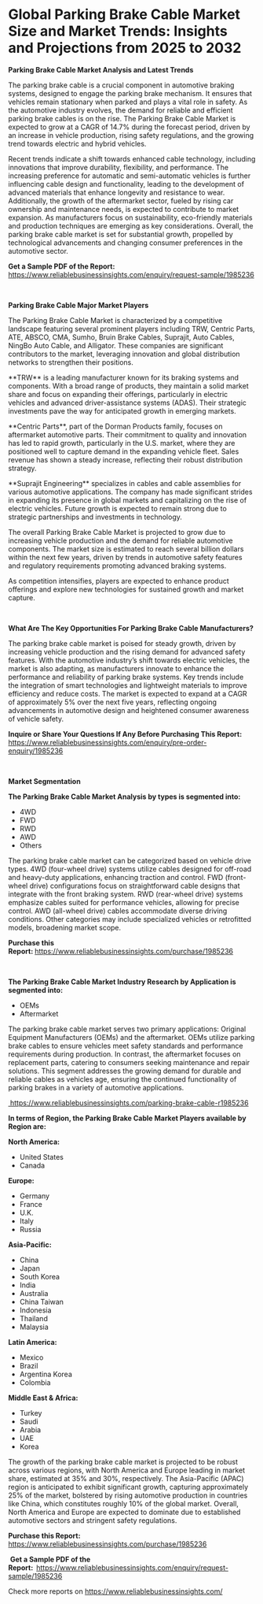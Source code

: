 <p><h1>Global Parking Brake Cable Market Size and Market Trends: Insights and Projections from 2025 to 2032</h1></p><p><strong>Parking Brake Cable Market Analysis and Latest Trends</strong></p>
<p><p>The parking brake cable is a crucial component in automotive braking systems, designed to engage the parking brake mechanism. It ensures that vehicles remain stationary when parked and plays a vital role in safety. As the automotive industry evolves, the demand for reliable and efficient parking brake cables is on the rise. The Parking Brake Cable Market is expected to grow at a CAGR of 14.7% during the forecast period, driven by an increase in vehicle production, rising safety regulations, and the growing trend towards electric and hybrid vehicles.</p><p>Recent trends indicate a shift towards enhanced cable technology, including innovations that improve durability, flexibility, and performance. The increasing preference for automatic and semi-automatic vehicles is further influencing cable design and functionality, leading to the development of advanced materials that enhance longevity and resistance to wear. Additionally, the growth of the aftermarket sector, fueled by rising car ownership and maintenance needs, is expected to contribute to market expansion. As manufacturers focus on sustainability, eco-friendly materials and production techniques are emerging as key considerations. Overall, the parking brake cable market is set for substantial growth, propelled by technological advancements and changing consumer preferences in the automotive sector.</p></p>
<p><strong>Get a Sample PDF of the Report:&nbsp;</strong> <a href="https://www.reliablebusinessinsights.com/enquiry/request-sample/1985236?utm_campaign=2752&utm_medium=2&utm_source=Github&utm_content=ia&utm_term=30032025&utm_id=parking-brake-cable">https://www.reliablebusinessinsights.com/enquiry/request-sample/1985236</a></p>
<p>&nbsp;</p>
<p><strong>Parking Brake Cable Major Market Players</strong></p>
<p><p>The Parking Brake Cable Market is characterized by a competitive landscape featuring several prominent players including TRW, Centric Parts, ATE, ABSCO, CMA, Sumho, Bruin Brake Cables, Suprajit, Auto Cables, NingBo Auto Cable, and Alligator. These companies are significant contributors to the market, leveraging innovation and global distribution networks to strengthen their positions.</p><p>**TRW** is a leading manufacturer known for its braking systems and components. With a broad range of products, they maintain a solid market share and focus on expanding their offerings, particularly in electric vehicles and advanced driver-assistance systems (ADAS). Their strategic investments pave the way for anticipated growth in emerging markets.</p><p>**Centric Parts**, part of the Dorman Products family, focuses on aftermarket automotive parts. Their commitment to quality and innovation has led to rapid growth, particularly in the U.S. market, where they are positioned well to capture demand in the expanding vehicle fleet. Sales revenue has shown a steady increase, reflecting their robust distribution strategy.</p><p>**Suprajit Engineering** specializes in cables and cable assemblies for various automotive applications. The company has made significant strides in expanding its presence in global markets and capitalizing on the rise of electric vehicles. Future growth is expected to remain strong due to strategic partnerships and investments in technology.</p><p>The overall Parking Brake Cable Market is projected to grow due to increasing vehicle production and the demand for reliable automotive components. The market size is estimated to reach several billion dollars within the next few years, driven by trends in automotive safety features and regulatory requirements promoting advanced braking systems. </p><p>As competition intensifies, players are expected to enhance product offerings and explore new technologies for sustained growth and market capture.</p></p>
<p>&nbsp;</p>
<p><strong>What Are The Key Opportunities For Parking Brake Cable Manufacturers?</strong></p>
<p><p>The parking brake cable market is poised for steady growth, driven by increasing vehicle production and the rising demand for advanced safety features. With the automotive industry’s shift towards electric vehicles, the market is also adapting, as manufacturers innovate to enhance the performance and reliability of parking brake systems. Key trends include the integration of smart technologies and lightweight materials to improve efficiency and reduce costs. The market is expected to expand at a CAGR of approximately 5% over the next five years, reflecting ongoing advancements in automotive design and heightened consumer awareness of vehicle safety.</p></p>
<p><strong>Inquire or Share Your Questions If Any Before Purchasing This Report:</strong> <a href="https://www.reliablebusinessinsights.com/enquiry/pre-order-enquiry/1985236?utm_campaign=2752&utm_medium=2&utm_source=Github&utm_content=ia&utm_term=30032025&utm_id=parking-brake-cable">https://www.reliablebusinessinsights.com/enquiry/pre-order-enquiry/1985236</a></p>
<p>&nbsp;</p>
<p><strong>Market Segmentation</strong></p>
<p><strong>The Parking Brake Cable Market Analysis by types is segmented into:</strong></p>
<p><ul><li>4WD</li><li>FWD</li><li>RWD</li><li>AWD</li><li>Others</li></ul></p>
<p><p>The parking brake cable market can be categorized based on vehicle drive types. 4WD (four-wheel drive) systems utilize cables designed for off-road and heavy-duty applications, enhancing traction and control. FWD (front-wheel drive) configurations focus on straightforward cable designs that integrate with the front braking system. RWD (rear-wheel drive) systems emphasize cables suited for performance vehicles, allowing for precise control. AWD (all-wheel drive) cables accommodate diverse driving conditions. Other categories may include specialized vehicles or retrofitted models, broadening market scope.</p></p>
<p><strong>Purchase this Report:&nbsp;</strong><a href="https://www.reliablebusinessinsights.com/purchase/1985236?utm_campaign=2752&utm_medium=2&utm_source=Github&utm_content=ia&utm_term=30032025&utm_id=parking-brake-cable">https://www.reliablebusinessinsights.com/purchase/1985236</a></p>
<p>&nbsp;</p>
<p><strong>The Parking Brake Cable Market Industry Research by Application is segmented into:</strong></p>
<p><ul><li>OEMs</li><li>Aftermarket</li></ul></p>
<p><p>The parking brake cable market serves two primary applications: Original Equipment Manufacturers (OEMs) and the aftermarket. OEMs utilize parking brake cables to ensure vehicles meet safety standards and performance requirements during production. In contrast, the aftermarket focuses on replacement parts, catering to consumers seeking maintenance and repair solutions. This segment addresses the growing demand for durable and reliable cables as vehicles age, ensuring the continued functionality of parking brakes in a variety of automotive applications.</p></p>
<p><a href="https://www.reliablebusinessinsights.com/parking-brake-cable-r1985236?utm_campaign=2752&utm_medium=2&utm_source=Github&utm_content=ia&utm_term=30032025&utm_id=parking-brake-cable">&nbsp;https://www.reliablebusinessinsights.com/parking-brake-cable-r1985236</a></p>
<p><strong>In terms of Region, the Parking Brake Cable Market Players available by Region are:</strong></p>
<p>
    <p> <strong> North America: </strong>
        <ul>
            <li>United States</li>
            <li>Canada</li>
        </ul>
        </p> 
    <p> <strong> Europe: </strong>
        <ul>
            <li>Germany</li>
            <li>France</li>
            <li>U.K.</li>
            <li>Italy</li>
            <li>Russia</li>
        </ul>
        </p> 
    <p> <strong> Asia-Pacific: </strong>
        <ul>
            <li>China</li>
            <li>Japan</li>
            <li>South Korea</li>
            <li>India</li>
            <li>Australia</li>
            <li>China Taiwan</li>
            <li>Indonesia</li>
            <li>Thailand</li>
            <li>Malaysia</li>
        </ul>
        </p> 
    <p> <strong> Latin America: </strong>
        <ul>
            <li>Mexico</li>
            <li>Brazil</li>
            <li>Argentina Korea</li>
            <li>Colombia</li>
        </ul>
        </p> 
    <p> <strong> Middle East & Africa: </strong>
        <ul>
            <li>Turkey</li>
            <li>Saudi</li>
            <li>Arabia</li>
            <li>UAE</li>
            <li>Korea</li>
        </ul>
    </p>
    </p>
<p><p>The growth of the parking brake cable market is projected to be robust across various regions, with North America and Europe leading in market share, estimated at 35% and 30%, respectively. The Asia-Pacific (APAC) region is anticipated to exhibit significant growth, capturing approximately 25% of the market, bolstered by rising automotive production in countries like China, which constitutes roughly 10% of the global market. Overall, North America and Europe are expected to dominate due to established automotive sectors and stringent safety regulations.</p></p>
<p><strong>Purchase this Report: </strong><a href="https://www.reliablebusinessinsights.com/purchase/1985236?utm_campaign=2752&utm_medium=2&utm_source=Github&utm_content=ia&utm_term=30032025&utm_id=parking-brake-cable">https://www.reliablebusinessinsights.com/purchase/1985236</a></p>
<p>&nbsp;<strong>Get a Sample PDF of the Report:&nbsp;&nbsp;</strong><a href="https://www.reliablebusinessinsights.com/enquiry/request-sample/1985236?utm_campaign=2752&utm_medium=2&utm_source=Github&utm_content=ia&utm_term=30032025&utm_id=parking-brake-cable">https://www.reliablebusinessinsights.com/enquiry/request-sample/1985236</a></p>
<p><strong></strong></p>
<p>Check more reports on <a href="https://www.reliablebusinessinsights.com/?utm_campaign=2752&utm_medium=2&utm_source=Github&utm_content=ia&utm_term=30032025&utm_id=parking-brake-cable">https://www.reliablebusinessinsights.com/</a></p>